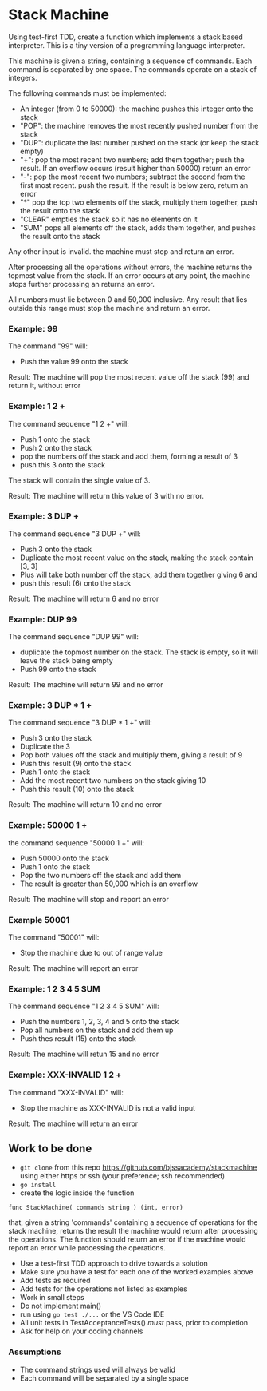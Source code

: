# Stack Machine

Using test-first TDD, create a function which implements a stack based interpreter. This is a tiny version of a programming language interpreter.

This machine is given a string, containing a sequence of commands. Each command is separated by one space. The commands operate on a stack of integers.

The following commands must be implemented:

- An integer (from 0 to 50000): the machine pushes this integer onto the stack
- "POP": the machine removes the most recently pushed number from the stack
- "DUP": duplicate the last number pushed on the stack (or keep the stack empty)
- "+": pop the most recent two numbers; add them together; push the result. If an overflow occurs (result higher than 50000) return an error
- "-": pop the most recent two numbers; subtract the second from the first most recent. push the result. If the result is below zero, return an error
- "\*" pop the top two elements off the stack, multiply them together, push the result onto the stack
- "CLEAR" empties the stack so it has no elements on it
- "SUM" pops all elements off the stack, adds them together, and pushes the result onto the stack

Any other input is invalid. the machine must stop and return an error.

After processing all the operations without errors, the machine returns the topmost value from the stack. If an error occurs at any point, the machine stops further processing an returns an error.

All numbers must lie between 0 and 50,000 inclusive. Any result that lies outside this range must stop the machine and return an error.

### Example: 99

The command "99" will:

- Push the value 99 onto the stack

Result: The machine will pop the most recent value off the stack (99) and return it, without error

### Example: 1 2 +

The command sequence "1 2 +" will:

- Push 1 onto the stack
- Push 2 onto the stack
- pop the numbers off the stack and add them, forming a result of 3
- push this 3 onto the stack

The stack will contain the single value of 3.

Result: The machine will return this value of 3 with no error.

### Example: 3 DUP +

The command sequence "3 DUP +" will:

- Push 3 onto the stack
- Duplicate the most recent value on the stack, making the stack contain [3, 3]
- Plus will take both number off the stack, add them together giving 6 and
- push this result (6) onto the stack

Result: The machine will return 6 and no error

### Example: DUP 99

The command sequence "DUP 99" will:

- duplicate the topmost number on the stack. The stack is empty, so it will leave the stack being empty
- Push 99 onto the stack

Result: The machine will return 99 and no error

### Example: 3 DUP \* 1 +

The command sequence "3 DUP \* 1 +" will:

- Push 3 onto the stack
- Duplicate the 3
- Pop both values off the stack and multiply them, giving a result of 9
- Push this result (9) onto the stack
- Push 1 onto the stack
- Add the most recent two numbers on the stack giving 10
- Push this result (10) onto the stack

Result: The machine will return 10 and no error

### Example: 50000 1 +

the command sequence "50000 1 +" will:

- Push 50000 onto the stack
- Push 1 onto the stack
- Pop the two numbers off the stack and add them
- The result is greater than 50,000 which is an overflow

Result: The machine will stop and report an error

### Example 50001

The command "50001" will:

- Stop the machine due to out of range value

Result: The machine will report an error

### Example: 1 2 3 4 5 SUM

The command sequence "1 2 3 4 5 SUM" will:

- Push the numbers 1, 2, 3, 4 and 5 onto the stack
- Pop all numbers on the stack and add them up
- Push thes result (15) onto the stack

Result: The machine will retun 15 and no error

### Example: XXX-INVALID 1 2 +

The command "XXX-INVALID" will:

- Stop the machine as XXX-INVALID is not a valid input

Result: The machine will return an error

## Work to be done

- `git clone` from this repo https://github.com/bjssacademy/stackmachine using either https or ssh (your preference; ssh recommended)
- `go install`
- create the logic inside the function

`func StackMachine( commands string ) (int, error)`

that, given a string 'commands' containing a sequence of operations for the stack machine, returns the result the machine would return after processing the operations. The function should return an error if the machine would report an error while processing the operations.

- Use a test-first TDD approach to drive towards a solution
- Make sure you have a test for each one of the worked examples above
- Add tests as required
- Add tests for the operations not listed as examples
- Work in small steps
- Do not implement main()
- run using `go test ./...` or the VS Code IDE
- All unit tests in TestAcceptanceTests() _must_ pass, prior to completion
- Ask for help on your coding channels

### Assumptions

- The command strings used will always be valid
- Each command will be separated by a single space
